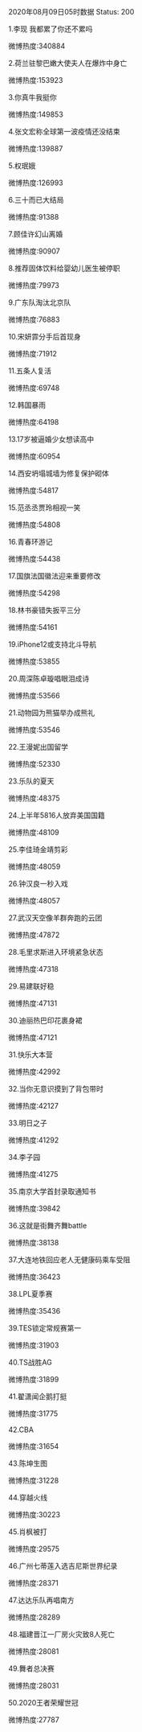2020年08月09日05时数据
Status: 200

1.李现 我都累了你还不累吗

微博热度:340884

2.荷兰驻黎巴嫩大使夫人在爆炸中身亡

微博热度:153923

3.你真牛我挺你

微博热度:149853

4.张文宏称全球第一波疫情还没结束

微博热度:139887

5.权珉娥

微博热度:126993

6.三十而已大结局

微博热度:91388

7.顾佳许幻山离婚

微博热度:90907

8.推荐固体饮料给婴幼儿医生被停职

微博热度:79973

9.广东队淘汰北京队

微博热度:76883

10.宋妍霏分手后首现身

微博热度:71912

11.五条人复活

微博热度:69748

12.韩国暴雨

微博热度:64198

13.17岁被逼婚少女想读高中

微博热度:60954

14.西安坍塌城墙为修复保护砌体

微博热度:54817

15.范丞丞贾玲相视一笑

微博热度:54808

16.青春环游记

微博热度:54438

17.国旗法国徽法迎来重要修改

微博热度:54298

18.林书豪错失扳平三分

微博热度:54161

19.iPhone12或支持北斗导航

微博热度:53855

20.周深陈卓璇唱眼泪成诗

微博热度:53566

21.动物园为熊猫举办成熊礼

微博热度:53546

22.王漫妮出国留学

微博热度:52330

23.乐队的夏天

微博热度:48375

24.上半年5816人放弃美国国籍

微博热度:48109

25.李佳琦金靖剪彩

微博热度:48059

26.钟汉良一秒入戏

微博热度:48057

27.武汉天空像羊群奔跑的云团

微博热度:47872

28.毛里求斯进入环境紧急状态

微博热度:47318

29.易建联好稳

微博热度:47131

30.迪丽热巴印花裹身裙

微博热度:47121

31.快乐大本营

微博热度:42992

32.当你无意识摸到了背包带时

微博热度:42127

33.明日之子

微博热度:41292

34.李子园

微博热度:41275

35.南京大学首封录取通知书

微博热度:39842

36.这就是街舞齐舞battle

微博热度:38138

37.大连地铁回应老人无健康码乘车受阻

微博热度:36423

38.LPL夏季赛

微博热度:35436

39.TES锁定常规赛第一

微博热度:31903

40.TS战胜AG

微博热度:31899

41.翟潇闻企鹅打挺

微博热度:31775

42.CBA

微博热度:31654

43.陈坤生图

微博热度:31228

44.穿越火线

微博热度:30223

45.肖枫被打

微博热度:29575

46.广州七蒂莲入选吉尼斯世界纪录

微博热度:28371

47.达达乐队再唱南方

微博热度:28289

48.福建晋江一厂房火灾致8人死亡

微博热度:28081

49.舞者总决赛

微博热度:28031

50.2020王者荣耀世冠

微博热度:27787

